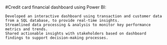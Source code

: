 #Credit card financial dashboard using Power BI:

	Developed an interactive dashboard using transaction and customer data from a SQL database, to provide real-time insights. 
	Streamlined data processing & analysis to monitor key performance metrics and trends.
	Shared actionable insights with stakeholders based on dashboard findings to support decision-making processes. 

